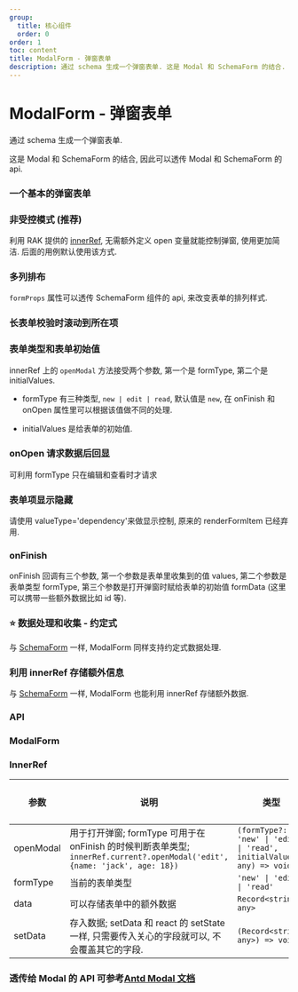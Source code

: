 ```yaml
---
group:
  title: 核心组件
  order: 0
order: 1
toc: content
title: ModalForm - 弹窗表单
description: 通过 schema 生成一个弹窗表单. 这是 Modal 和 SchemaForm 的结合.
---
```


# ModalForm - 弹窗表单

通过 schema 生成一个弹窗表单.

这是 Modal 和 SchemaForm 的结合, 因此可以透传 Modal 和 SchemaForm 的 api.

### 一个基本的弹窗表单

<code src="./demos/basic/index.tsx"></code>

### 非受控模式 (推荐)

利用 RAK 提供的 [innerRef](/components/modal-form#innerref), 无需额外定义 open 变量就能控制弹窗, 使用更加简洁. 后面的用例默认使用该方式.

<code src="./demos/innerRef/index.tsx"></code>

### 多列排布

`formProps` 属性可以透传 SchemaForm 组件的 api, 来改变表单的排列样式.

<code src="./demos/multipleCol/index.tsx"></code>

### 长表单校验时滚动到所在项

<code src="./demos/longForm/index.tsx"></code>

### 表单类型和表单初始值

innerRef 上的 `openModal` 方法接受两个参数, 第一个是 formType, 第二个是 initialValues.

- formType 有三种类型, `new | edit | read`, 默认值是 `new`, 在 onFinish 和 onOpen 属性里可以根据该值做不同的处理.

- initialValues 是给表单的初始值.

<code src="./demos/readonly/index.tsx"></code>

### onOpen 请求数据后回显

可利用 formType 只在编辑和查看时才请求

<code src="./demos/onOpen/index.tsx"></code>

### 表单项显示隐藏

请使用 valueType='dependency'来做显示控制, 原来的 renderFormItem 已经弃用.

<code src="./demos/initValue/index.tsx"></code>

### onFinish

onFinish 回调有三个参数, 第一个参数是表单里收集到的值 values, 第二个参数是表单类型 formType, 第三个参数是打开弹窗时赋给表单的初始值 formData (这里可以携带一些额外数据比如 id 等).

<code src="./demos/onFinish/index.tsx"></code>

### ⭐ 数据处理和收集 - 约定式

与 [SchemaForm](/components/schema-form#-数据处理和收集---约定式) 一样, ModalForm 同样支持约定式数据处理.

<code src="./demos/convention/index.tsx"></code>

### 利用 innerRef 存储额外信息

与 [SchemaForm](/components/schema-form#利用-innerref-存储额外信息) 一样, ModalForm 也能利用 innerRef 存储额外数据.

<code src="./demos/innerRefData/index.tsx"></code>

### API

### ModalForm

<API filePath='src/ModalForm/index.tsx' name='ModalFormType'></API>

### InnerRef

| 参数      | 说明                                                                                                                        | 类型                                                                  | 默认值 |
| --------- | --------------------------------------------------------------------------------------------------------------------------- | --------------------------------------------------------------------- | ------ |
| openModal | 用于打开弹窗; formType 可用于在 onFinish 的时候判断表单类型; `innerRef.current?.openModal('edit', {name: 'jack', age: 18})` | `(formType?: 'new' \| 'edit' \| 'read', initialValues?: any) => void` | -      |
| formType  | 当前的表单类型                                                                                                              | `'new' \| 'edit' \| 'read'`                                           | `new`  |
| data      | 可以存储表单中的额外数据                                                                                                    | `Record<string, any>`                                                 | `{}`   |
| setData   | 存入数据; setData 和 react 的 setState 一样, 只需要传入关心的字段就可以, 不会覆盖其它的字段.                                | `(Record<string, any>) => void`                                       | `--`   |

### 透传给 Modal 的 API 可参考[Antd Modal 文档](https://ant.design/components/modal-cn/#API)

